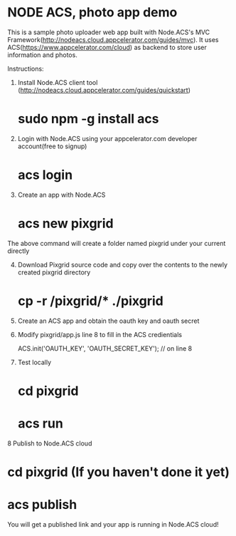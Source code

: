 NODE ACS, photo app demo
=========================
This is a sample photo uploader web app built with Node.ACS's MVC Framework(http://nodeacs.cloud.appcelerator.com/guides/mvc). It uses ACS(https://www.appcelerator.com/cloud) as backend to store user information and photos. 

Instructions:

1. Install Node.ACS client tool (http://nodeacs.cloud.appcelerator.com/guides/quickstart)

   # sudo npm -g install acs

2. Login with Node.ACS using your appcelerator.com developer account(free to signup)

   # acs login

3. Create an app with Node.ACS

   # acs new pixgrid

  The above command will create a folder named pixgrid under your current directly
 
4. Download Pixgrid source code and copy over the contents to the newly created pixgrid directory
  
   # cp -r <download dir>/pixgrid/* ./pixgrid 

5. Create an ACS app and obtain the oauth key and oauth secret

6. Modify pixgrid/app.js line 8 to fill in the ACS credientials

   ACS.init('OAUTH_KEY', 'OAUTH_SECRET_KEY'); // on line 8

7. Test locally

   # cd pixgrid
   # acs run 
   

8 Publish to Node.ACS cloud

   # cd pixgrid (If you haven't done it yet)
   # acs publish 

   You will get a published link and your app is running in Node.ACS cloud!

